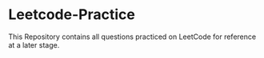 # Leetcode-Practice
This Repository contains all questions practiced on LeetCode for reference at a later stage.
